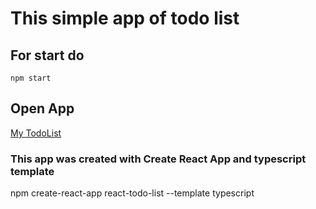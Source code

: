 # This simple app of todo list

## For start do
`npm start`

## Open App 
[My TodoList](http://localhost:3000/)

### This app was created with Create React App and typescript template

npm create-react-app react-todo-list --template typescript